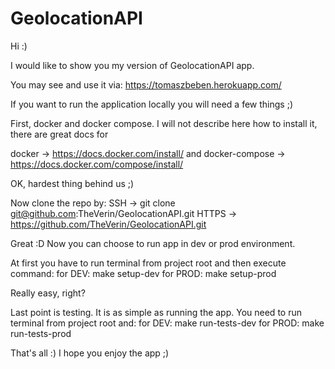 # GeolocationAPI

Hi :)

I would like to show you my version of GeolocationAPI app.


You may see and use it via:
https://tomaszbeben.herokuapp.com/


If you want to run the application locally you will need a few things ;)

First, docker and docker compose.
I will not describe here how to install it, there are great docs for

docker -> https://docs.docker.com/install/
and
docker-compose -> https://docs.docker.com/compose/install/

OK, hardest thing behind us ;)

Now clone the repo by:
SSH -> git clone git@github.com:TheVerin/GeolocationAPI.git
HTTPS -> https://github.com/TheVerin/GeolocationAPI.git


Great :D
Now you can choose to run app in dev or prod environment.

At first you have to run terminal from project root and then execute command:
for DEV:
    make setup-dev
for PROD:
    make setup-prod


Really easy, right?


Last point is testing.
It is as simple as running the app. You need to run terminal from project root and:
for DEV:
    make run-tests-dev
for PROD:
    make run-tests-prod

That's all :)
I hope you enjoy the app ;)